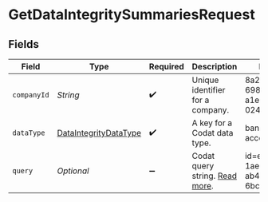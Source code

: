 # GetDataIntegritySummariesRequest


## Fields

| Field                                                                          | Type                                                                           | Required                                                                       | Description                                                                    | Example                                                                        |
| ------------------------------------------------------------------------------ | ------------------------------------------------------------------------------ | ------------------------------------------------------------------------------ | ------------------------------------------------------------------------------ | ------------------------------------------------------------------------------ |
| `companyId`                                                                    | *String*                                                                       | :heavy_check_mark:                                                             | Unique identifier for a company.                                               | 8a210b68-6988-11ed-a1eb-0242ac120002                                           |
| `dataType`                                                                     | [DataIntegrityDataType](../../models/shared/DataIntegrityDataType.md)          | :heavy_check_mark:                                                             | A key for a Codat data type.                                                   | banking-accounts                                                               |
| `query`                                                                        | *Optional<String>*                                                             | :heavy_minus_sign:                                                             | Codat query string. [Read more](https://docs.codat.io/using-the-api/querying). | id=e3334455-1aed-4e71-ab43-6bccf12092ee                                        |